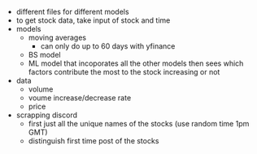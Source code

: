 - different files for different models
- to get stock data, take input of stock and time
- models
    - moving averages
        - can only do up to 60 days with yfinance
    - BS model
    - ML model that incoporates all the other models then sees which factors contribute the most to the stock increasing or not
- data
    - volume 
    - voume increase/decrease rate
    - price
- scrapping discord
    - first just all the unique names of the stocks (use random time 1pm GMT)
    - distinguish first time post of the stocks

